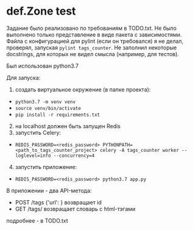 # def.Zone test

Задание было реализовано по требованиям в TODO.txt.
Не было выполнено только представление в виде пакета с зависимостями.
Файла с конфигурацией для pylint (если он требовался) я не делал, проверял, запуская `pylint tags_counter`. Не заполнил некоторые docstrings, для которых не видел смысла (например, для тестов).

Был использован python3.7

Для запуска:
 1) создать виртуальное окружение (в папке проекта):
 - `python3.7 -m venv venv`
 - `source venv/bin/activate`
 - `pip install -r requirements.txt`
 2) на localhost должен быть запущен Redis
 3) запустить Celery:
 - `REDIS_PASSWORD=<redis_password> PYTHONPATH=<path_to_tags_counter_project> celery -A tags_counter worker --loglevel=info --concurrency=4`
 4) запустить приложение:
 - `REDIS_PASSWORD=<redis_password> python3.7 app.py`
 
 
В приложении - два API-метода:
 - POST /tags {'url': <url>}
   возвращает id
 - GET /tags/<id>
   возвращает словарь с html-тэгами

подробнее - в TODO.txt
